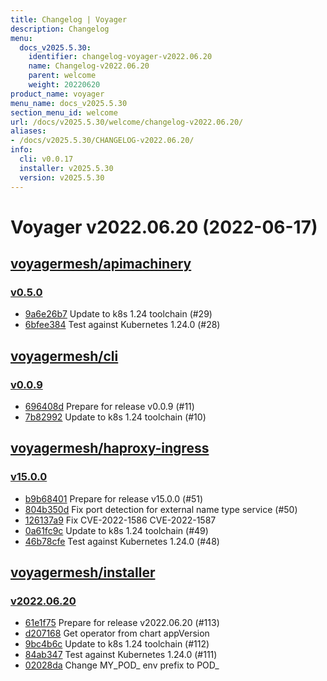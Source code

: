 ```yaml
---
title: Changelog | Voyager
description: Changelog
menu:
  docs_v2025.5.30:
    identifier: changelog-voyager-v2022.06.20
    name: Changelog-v2022.06.20
    parent: welcome
    weight: 20220620
product_name: voyager
menu_name: docs_v2025.5.30
section_menu_id: welcome
url: /docs/v2025.5.30/welcome/changelog-v2022.06.20/
aliases:
- /docs/v2025.5.30/CHANGELOG-v2022.06.20/
info:
  cli: v0.0.17
  installer: v2025.5.30
  version: v2025.5.30
---
```


# Voyager v2022.06.20 (2022-06-17)


## [voyagermesh/apimachinery](https://github.com/voyagermesh/apimachinery)

### [v0.5.0](https://github.com/voyagermesh/apimachinery/releases/tag/v0.5.0)

- [9a6e26b7](https://github.com/voyagermesh/apimachinery/commit/9a6e26b7) Update to k8s 1.24 toolchain (#29)
- [6bfee384](https://github.com/voyagermesh/apimachinery/commit/6bfee384) Test against Kubernetes 1.24.0 (#28)



## [voyagermesh/cli](https://github.com/voyagermesh/cli)

### [v0.0.9](https://github.com/voyagermesh/cli/releases/tag/v0.0.9)

- [696408d](https://github.com/voyagermesh/cli/commit/696408d) Prepare for release v0.0.9 (#11)
- [7b82992](https://github.com/voyagermesh/cli/commit/7b82992) Update to k8s 1.24 toolchain (#10)



## [voyagermesh/haproxy-ingress](https://github.com/voyagermesh/haproxy-ingress)

### [v15.0.0](https://github.com/voyagermesh/haproxy-ingress/releases/tag/v15.0.0)

- [b9b68401](https://github.com/voyagermesh/haproxy-ingress/commit/b9b684018) Prepare for release v15.0.0 (#51)
- [804b350d](https://github.com/voyagermesh/haproxy-ingress/commit/804b350d9) Fix port detection for external name type service (#50)
- [126137a9](https://github.com/voyagermesh/haproxy-ingress/commit/126137a90) Fix CVE-2022-1586 CVE-2022-1587
- [0a61fc9c](https://github.com/voyagermesh/haproxy-ingress/commit/0a61fc9c4) Update to k8s 1.24 toolchain (#49)
- [46b78cfe](https://github.com/voyagermesh/haproxy-ingress/commit/46b78cfed) Test against Kubernetes 1.24.0 (#48)



## [voyagermesh/installer](https://github.com/voyagermesh/installer)

### [v2022.06.20](https://github.com/voyagermesh/installer/releases/tag/v2022.06.20)

- [61e1f75](https://github.com/voyagermesh/installer/commit/61e1f75) Prepare for release v2022.06.20 (#113)
- [d207168](https://github.com/voyagermesh/installer/commit/d207168) Get operator from chart appVersion
- [9bc4b6c](https://github.com/voyagermesh/installer/commit/9bc4b6c) Update to k8s 1.24 toolchain (#112)
- [84ab347](https://github.com/voyagermesh/installer/commit/84ab347) Test against Kubernetes 1.24.0 (#111)
- [02028da](https://github.com/voyagermesh/installer/commit/02028da) Change MY_POD_ env prefix to POD_




